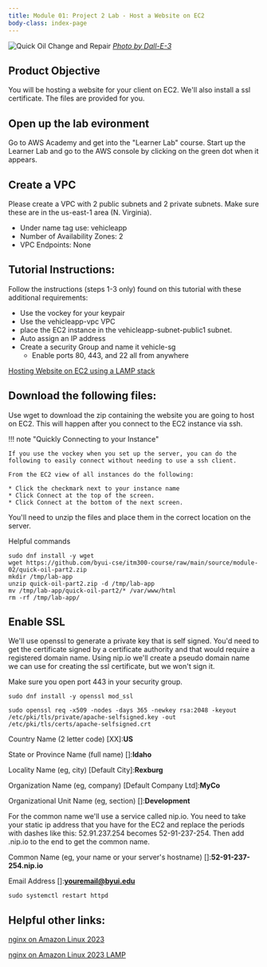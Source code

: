 ```yaml
---
title: Module 01: Project 2 Lab - Host a Website on EC2
body-class: index-page
---
```


![Quick Oil Change and Repair]({{URLROOT}}/shared/img/quick-logo.jpg)
*[Photo by Dall-E-3](https://openai.com/dall-e-3)*

## Product Objective

You will be hosting a website for your client on EC2. We'll also install a ssl certificate. The files are provided for you.


## Open up the lab evironment

Go to AWS Academy and get into the "Learner Lab" course. Start up the Learner Lab and go to the AWS console by clicking on the green dot when it appears.


## Create a VPC

Please create a VPC with 2 public subnets and 2 private subnets. Make sure these are in the us-east-1 area (N. Virginia). 

* Under name tag use: vehicleapp
* Number of Availability Zones: 2
* VPC Endpoints: None

## Tutorial Instructions:

Follow the instructions (steps 1-3 only) found on this tutorial with these additional requirements:

* Use the vockey for your keypair
* Use the vehicleapp-vpc VPC
* place the EC2 instance in the vehicleapp-subnet-public1 subnet. 
* Auto assign an IP address
* Create a security Group and name it vehicle-sg
    * Enable ports 80, 443, and 22 all from anywhere

[Hosting Website on EC2 using a LAMP stack](https://docs.aws.amazon.com/linux/al2023/ug/ec2-lamp-amazon-linux-2023.html)

## Download the following files:

Use wget to download the zip containing the website you are going to host on EC2. This will happen after you connect to the EC2 instance via ssh.

!!! note "Quickly Connecting to your Instance"

    If you use the vockey when you set up the server, you can do the following to easily connect without needing to use a ssh client.

    From the EC2 view of all instances do the following:
    
    * Click the checkmark next to your instance name
    * Click Connect at the top of the screen.
    * Click Connect at the bottom of the next screen.

You'll need to unzip the files and place them in the correct location on the server.

Helpful commands

```
sudo dnf install -y wget
wget https://github.com/byui-cse/itm300-course/raw/main/source/module-02/quick-oil-part2.zip
mkdir /tmp/lab-app
unzip quick-oil-part2.zip -d /tmp/lab-app
mv /tmp/lab-app/quick-oil-part2/* /var/www/html
rm -rf /tmp/lab-app/
```

## Enable SSL

We'll use openssl to generate a private key that is self signed. You'd need to get the certificate signed by a certificate authority and that would require a registered domain name. Using nip.io we'll create a pseudo domain name we can use for creating the ssl certificate, but we won't sign it.

Make sure you open port 443 in your security group.

```
sudo dnf install -y openssl mod_ssl
```

```
sudo openssl req -x509 -nodes -days 365 -newkey rsa:2048 -keyout /etc/pki/tls/private/apache-selfsigned.key -out /etc/pki/tls/certs/apache-selfsigned.crt
```
Country Name (2 letter code) [XX]:**US**

State or Province Name (full name) []:**Idaho**

Locality Name (eg, city) [Default City]:**Rexburg**

Organization Name (eg, company) [Default Company Ltd]:**MyCo**

Organizational Unit Name (eg, section) []:**Development**

For the common name we'll use a service called nip.io. You need to take your static ip address that you have for the EC2 and replace the periods with dashes like this:
52.91.237.254 becomes 52-91-237-254. Then add .nip.io to the end to get the common name.

Common Name (eg, your name or your server's hostname) []:**52-91-237-254.nip.io**

Email Address []:**youremail@byui.edu**

```
sudo systemctl restart httpd
```

## Helpful other links:

[nginx on Amazon Linux 2023](https://medium.com/@eikachiu/install-nginx-on-amazon-linux-2023-d032160bfc20)

[nginx on Amazon Linux 2023 LAMP](https://gist.github.com/atikju/1fb8d3e856e32f3b0a678d393914351b)

